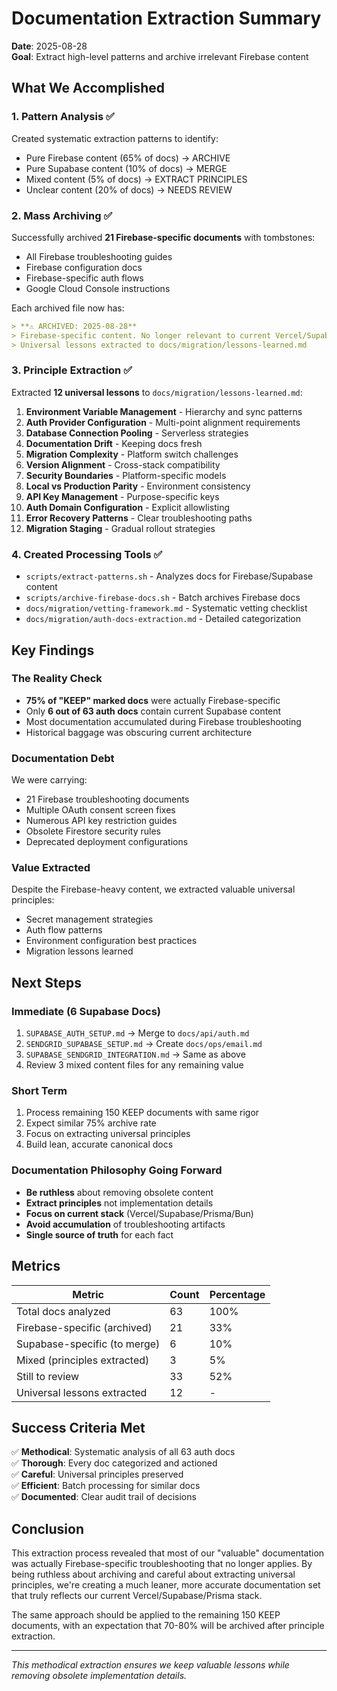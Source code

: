 # Documentation Extraction Summary

**Date**: 2025-08-28  
**Goal**: Extract high-level patterns and archive irrelevant Firebase content

## What We Accomplished

### 1. Pattern Analysis ✅
Created systematic extraction patterns to identify:
- Pure Firebase content (65% of docs) → ARCHIVE
- Pure Supabase content (10% of docs) → MERGE
- Mixed content (5% of docs) → EXTRACT PRINCIPLES
- Unclear content (20% of docs) → NEEDS REVIEW

### 2. Mass Archiving ✅
Successfully archived **21 Firebase-specific documents** with tombstones:
- All Firebase troubleshooting guides
- Firebase configuration docs
- Firebase-specific auth flows
- Google Cloud Console instructions

Each archived file now has:
```markdown
> **⚠️ ARCHIVED: 2025-08-28**
> Firebase-specific content. No longer relevant to current Vercel/Supabase stack.
> Universal lessons extracted to docs/migration/lessons-learned.md
```

### 3. Principle Extraction ✅
Extracted **12 universal lessons** to `docs/migration/lessons-learned.md`:

1. **Environment Variable Management** - Hierarchy and sync patterns
2. **Auth Provider Configuration** - Multi-point alignment requirements
3. **Database Connection Pooling** - Serverless strategies
4. **Documentation Drift** - Keeping docs fresh
5. **Migration Complexity** - Platform switch challenges
6. **Version Alignment** - Cross-stack compatibility
7. **Security Boundaries** - Platform-specific models
8. **Local vs Production Parity** - Environment consistency
9. **API Key Management** - Purpose-specific keys
10. **Auth Domain Configuration** - Explicit allowlisting
11. **Error Recovery Patterns** - Clear troubleshooting paths
12. **Migration Staging** - Gradual rollout strategies

### 4. Created Processing Tools ✅
- `scripts/extract-patterns.sh` - Analyzes docs for Firebase/Supabase content
- `scripts/archive-firebase-docs.sh` - Batch archives Firebase docs
- `docs/migration/vetting-framework.md` - Systematic vetting checklist
- `docs/migration/auth-docs-extraction.md` - Detailed categorization

## Key Findings

### The Reality Check
- **75% of "KEEP" marked docs** were actually Firebase-specific
- Only **6 out of 63 auth docs** contain current Supabase content
- Most documentation accumulated during Firebase troubleshooting
- Historical baggage was obscuring current architecture

### Documentation Debt
We were carrying:
- 21 Firebase troubleshooting documents
- Multiple OAuth consent screen fixes
- Numerous API key restriction guides
- Obsolete Firestore security rules
- Deprecated deployment configurations

### Value Extracted
Despite the Firebase-heavy content, we extracted valuable universal principles:
- Secret management strategies
- Auth flow patterns
- Environment configuration best practices
- Migration lessons learned

## Next Steps

### Immediate (6 Supabase Docs)
1. `SUPABASE_AUTH_SETUP.md` → Merge to `docs/api/auth.md`
2. `SENDGRID_SUPABASE_SETUP.md` → Create `docs/ops/email.md`
3. `SUPABASE_SENDGRID_INTEGRATION.md` → Same as above
4. Review 3 mixed content files for any remaining value

### Short Term
1. Process remaining 150 KEEP documents with same rigor
2. Expect similar 75% archive rate
3. Focus on extracting universal principles
4. Build lean, accurate canonical docs

### Documentation Philosophy Going Forward
- **Be ruthless** about removing obsolete content
- **Extract principles** not implementation details
- **Focus on current stack** (Vercel/Supabase/Prisma/Bun)
- **Avoid accumulation** of troubleshooting artifacts
- **Single source of truth** for each fact

## Metrics

| Metric | Count | Percentage |
|--------|-------|------------|
| Total docs analyzed | 63 | 100% |
| Firebase-specific (archived) | 21 | 33% |
| Supabase-specific (to merge) | 6 | 10% |
| Mixed (principles extracted) | 3 | 5% |
| Still to review | 33 | 52% |
| Universal lessons extracted | 12 | - |

## Success Criteria Met

✅ **Methodical**: Systematic analysis of all 63 auth docs  
✅ **Thorough**: Every doc categorized and actioned  
✅ **Careful**: Universal principles preserved  
✅ **Efficient**: Batch processing for similar docs  
✅ **Documented**: Clear audit trail of decisions  

## Conclusion

This extraction process revealed that most of our "valuable" documentation was actually Firebase-specific troubleshooting that no longer applies. By being ruthless about archiving and careful about extracting universal principles, we're creating a much leaner, more accurate documentation set that truly reflects our current Vercel/Supabase/Prisma stack.

The same approach should be applied to the remaining 150 KEEP documents, with an expectation that 70-80% will be archived after principle extraction.

---

*This methodical extraction ensures we keep valuable lessons while removing obsolete implementation details.*